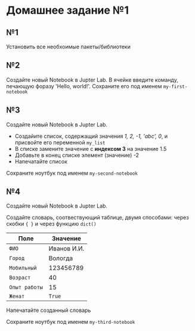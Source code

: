 # Домашнее задание №1

## №1

Установить все необхоимые пакеты/библиотеки

 ## №2

Создайте новый Notebook в Jupter Lab. В ячейке введите команду, печающую форазу 'Hello, world!'. Сохраните его под именем `my-first-notebook`

## №3

Создайте новый Notebook в Jupter Lab. 

- Создайите список, содержащий значения *1, 2, -1, 'abc', 0*, и присвойте его переменной `my_list`
- В списке замените значение с **индексом 3** на значение 1.5
- Добавьте в конец списке элемент (значение) -2
- Напечатайте список

Сохраните ноутбук под именем `my-second-notebook`

## №4

Создайте новый Notebook в Jupter Lab. 

Создайте словарь, соотвествующий таблице, двумя способами: через скобки `{ }` и через функцию `dict()` 

|Поле|Значение|
|-|-|
|`ФИО`|Иванов И.И.|
|`Город`|Вологда|
|`Мобильный`|123456789|
|`Возраст`|40|
|`Опыт работы`|15|
|`Женат`|`True`|

Напечатайте созданный словарь

Сохраните ноутбук под именем `my-third-notebook`
